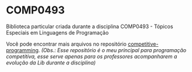# COMP0493
Biblioteca particular criada durante a disciplina COMP0493 - Tópicos Especiais em Linguagens de Programação

Você pode encontrar mais arquivos no repositório [competitive-programming](https://github.com/gustaaragao/competitive-programming). _(Obs.: Esse repositório é o meu principal para programação competitiva, esse serve apenas para os professores acompanharem a evolução da Lib durante a disciplina)_
